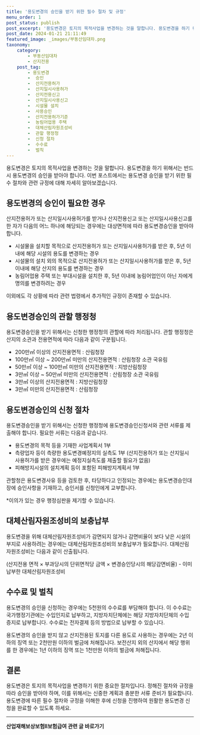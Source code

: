 ```yaml
---
title: '용도변경의 승인을 받기 위한 필수 절차 및 규정'
menu_order: 1
post_status: publish
post_excerpt: '용도변경은 토지의 목적사업을 변경하는 것을 말합니다. 용도변경을 하기 위해서는 반드시 용도변경의 승인을 받아야 합니다. 이번 포스트에서는 용도변경 승인을 받기 위한 필수 절차와 관련 규정에 대해 자세히 알아보겠습니다.'
post_date: 2024-01-21 21:11:49
featured_image: _images/부동산임대차.png
taxonomy:
    category:
        - 부동산임대차
        - 산지전용
    post_tag:
        - 용도변경
        -  승인
        -  산지전용허가
        -  산지일시사용허가
        -  산지전용신고
        -  산지일시사용신고
        -  시설물 설치
        -  사용승인
        -  산지전용허가기준
        -  농림어업용 주택
        -  대체산림자원조성비
        -  관할 행정청
        -  신청 절차
        -  수수료
        -  벌칙
---
```



용도변경은 토지의 목적사업을 변경하는 것을 말합니다. 용도변경을 하기 위해서는 반드시 용도변경의 승인을 받아야 합니다. 이번 포스트에서는 용도변경 승인을 받기 위한 필수 절차와 관련 규정에 대해 자세히 알아보겠습니다.

## 용도변경의 승인이 필요한 경우

산지전용허가 또는 산지일시사용허가를 받거나 산지전용신고 또는 산지일시사용신고를 한 자가 다음의 어느 하나에 해당되는 경우에는 대상면적에 따라 용도변경승인을 받아야 합니다.

- 시설물을 설치할 목적으로 산지전용허가 또는 산지일시사용허가를 받은 후, 5년 이내에 해당 시설의 용도를 변경하는 경우
- 시설물의 설치 외의 목적으로 산지전용허가 또는 산지일시사용허가를 받은 후, 5년 이내에 해당 산지의 용도를 변경하는 경우
- 농림어업용 주택 또는 부대시설을 설치한 후, 5년 이내에 농림어업인이 아닌 자에게 명의를 변경하려는 경우

이외에도 각 상황에 따라 관련 법령에서 추가적인 규정이 존재할 수 있습니다.

## 용도변경승인의 관할 행정청

용도변경승인을 받기 위해서는 신청한 행정청의 관할에 따라 처리됩니다. 관할 행정청은 산지의 소관과 전용면적에 따라 다음과 같이 구분됩니다.

- 200만㎡ 이상의 산지전용면적 : 산림청장
- 100만㎡ 이상 ~ 200만㎡ 미만의 산지전용면적 : 산림청장 소관 국유림
- 50만㎡ 이상 ~ 100만㎡ 미만의 산지전용면적 : 지방산림청장
- 3만㎡ 이상 ~ 50만㎡ 미만의 산지전용면적 : 산림청장 소관 국유림
- 3만㎡ 이상의 산지전용면적 : 지방산림청장
- 3만㎡ 미만의 산지전용면적 : 산림청장

## 용도변경승인의 신청 절차

용도변경승인을 받기 위해서는 신청한 행정청에 용도변경승인신청서와 관련 서류를 제출해야 합니다. 필요한 서류는 다음과 같습니다.

- 용도변경의 목적 등을 기재한 사업계획서 1부
- 측량업자 등이 측량한 용도변경예정지의 실측도 1부 (산지전용허가 또는 산지일시사용허가를 받은 경우에는 예정지실측도를 제출할 필요가 없음)
- 피해방지시설의 설치계획 등이 포함된 피해방지계획서 1부

관할청은 용도변경사유 등을 검토한 후, 타당하다고 인정되는 경우에는 용도변경승인대장에 승인사항을 기재하고, 승인서를 신청인에게 교부합니다.

*이의가 있는 경우 행정심판을 제기할 수 있습니다.

## 대체산림자원조성비의 보충납부

용도변경을 위해 대체산림자원조성비가 감면되지 않거나 감면비율이 보다 낮은 시설의 부지로 사용하려는 경우에는 대체산림자원조성비의 보충납부가 필요합니다. 대체산림자원조성비는 다음과 같이 산출됩니다.

(산지전용 면적 × 부과당시의 단위면적당 금액 × 변경승인당시의 해당감면비율) - 이미 납부한 대체산림자원조성비

## 수수료 및 벌칙

용도변경의 승인을 신청하는 경우에는 5천원의 수수료를 부담해야 합니다. 이 수수료는 국가행정기관에는 수입인지로 납부하고, 지방자치단체에는 해당 지방자치단체의 수입증지로 납부합니다. 수수료는 전자결제 등의 방법으로 납부할 수 있습니다.

용도변경의 승인을 받지 않고 산지전용된 토지를 다른 용도로 사용하는 경우에는 2년 이하의 징역 또는 2천만원 이하의 벌금에 처해집니다. 보전산지 외의 산지에서 해당 행위를 한 경우에는 1년 이하의 징역 또는 1천만원 이하의 벌금에 처해집니다.

## 결론

용도변경은 토지의 목적사업을 변경하기 위한 중요한 절차입니다. 정해진 절차와 규정을 따라 승인을 받아야 하며, 이를 위해서는 신중한 계획과 충분한 서류 준비가 필요합니다. 용도변경에 따른 필수 절차와 규정을 이해한 후에 신청을 진행하여 원활한 용도변경 신청을 완료할 수 있도록 하세요.
<!-- wp:separator -->
<hr class="wp-block-separator has-alpha-channel-opacity"/>
<!-- /wp:separator -->

<!-- wp:group {"backgroundColor":"base","layout":{"type":"constrained"}} -->
<div class="wp-block-group has-base-background-color has-background"><!-- wp:paragraph {"align":"center","fontSize":"medium"} -->
<p class="has-text-align-center has-large-font-size"><strong>산업재해보상보험Ⅱ보험급여 관련 글 바로가기</strong></p>
<!-- /wp:paragraph -->


<!-- wp:latest-posts
{"categories":[{"id":10872,"count":19,"description":"","link":"https://uknowlaw.com/category/%ec%82%b0%ec%97%85%ec%9e%ac%ed%95%b4%eb%b3%b4%ec%83%81%eb%b3%b4%ed%97%98%e2%85%b1%eb%b3%b4%ed%97%98%ea%b8%89%ec%97%ac/","name":"산업재해보상보험Ⅱ보험급여","slug":"산업재해보상보험Ⅱ보험급여","taxonomy":"category","parent":0,"meta":[],"_links":{"self":[{"href":"https://uknowlaw.com/wp-json/wp/v2/categories/10872"}],"collection":[{"href":"https://uknowlaw.com/wp-json/wp/v2/categories"}],"about":[{"href":"https://uknowlaw.com/wp-json/wp/v2/taxonomies/category"}],"wp:post_type":[{"href":"https://uknowlaw.com/wp-json/wp/v2/posts?categories=10872"}],"curies":[{"name":"wp","href":"https://api.w.org/{rel}","templated":true}]}}],"postsToShow":100,"excerptLength":28,"postLayout":"grid","columns":2,"featuredImageAlign":"left","featuredImageSizeSlug":"large","fontSize":"small"} /--></div>
<!-- /wp:group -->